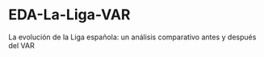 # EDA-La-Liga-VAR
La evolución de la Liga española: un análisis comparativo antes y después del VAR
